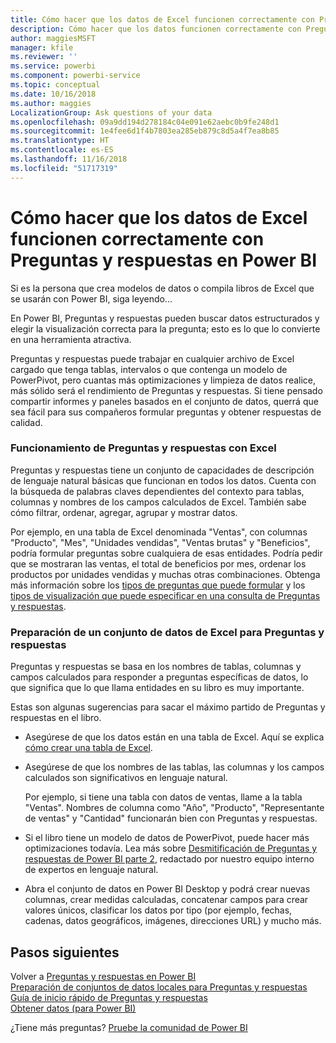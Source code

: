 ```yaml
---
title: Cómo hacer que los datos de Excel funcionen correctamente con Preguntas y respuestas en Power BI
description: Cómo hacer que los datos funcionen correctamente con Preguntas y respuestas en Power BI
author: maggiesMSFT
manager: kfile
ms.reviewer: ''
ms.service: powerbi
ms.component: powerbi-service
ms.topic: conceptual
ms.date: 10/16/2018
ms.author: maggies
LocalizationGroup: Ask questions of your data
ms.openlocfilehash: 09a9dd194d278184c04e091e62aebc0b9fe248d1
ms.sourcegitcommit: 1e4fee6d1f4b7803ea285eb879c8d5a4f7ea8b85
ms.translationtype: HT
ms.contentlocale: es-ES
ms.lasthandoff: 11/16/2018
ms.locfileid: "51717319"
---
```

# <a name="how-to-make-your-excel-data-work-well-with-qa-in-power-bi"></a>Cómo hacer que los datos de Excel funcionen correctamente con Preguntas y respuestas en Power BI
Si es la persona que crea modelos de datos o compila libros de Excel que se usarán con Power BI, siga leyendo...

En Power BI, Preguntas y respuestas pueden buscar datos estructurados y elegir la visualización correcta para la pregunta; esto es lo que lo convierte en una herramienta atractiva.   

Preguntas y respuestas puede trabajar en cualquier archivo de Excel cargado que tenga tablas, intervalos o que contenga un modelo de PowerPivot, pero cuantas más optimizaciones y limpieza de datos realice, más sólido será el rendimiento de Preguntas y respuestas.  Si tiene pensado compartir informes y paneles basados en el conjunto de datos, querrá que sea fácil para sus compañeros formular preguntas y obtener respuestas de calidad.

### <a name="how-qa-works-with-excel"></a>Funcionamiento de Preguntas y respuestas con Excel
Preguntas y respuestas tiene un conjunto de capacidades de descripción de lenguaje natural básicas que funcionan en todos los datos. Cuenta con la búsqueda de palabras claves dependientes del contexto para tablas, columnas y nombres de los campos calculados de Excel. También sabe cómo filtrar, ordenar, agregar, agrupar y mostrar datos. 

Por ejemplo, en una tabla de Excel denominada "Ventas", con columnas "Producto", "Mes", "Unidades vendidas", "Ventas brutas" y "Beneficios", podría formular preguntas sobre cualquiera de esas entidades.  Podría pedir que se mostraran las ventas, el total de beneficios por mes, ordenar los productos por unidades vendidas y muchas otras combinaciones. Obtenga más información sobre los [tipos de preguntas que puede formular](consumer/end-user-q-and-a.md) y los [tipos de visualización que puede especificar en una consulta de Preguntas y respuestas](visuals/power-bi-visualization-types-for-reports-and-q-and-a.md).

### <a name="prepare-an-excel-dataset-for-qa"></a>Preparación de un conjunto de datos de Excel para Preguntas y respuestas
Preguntas y respuestas se basa en los nombres de tablas, columnas y campos calculados para responder a preguntas específicas de datos, lo que significa que lo que llama entidades en su libro es muy importante.

Estas son algunas sugerencias para sacar el máximo partido de Preguntas y respuestas en el libro.

* Asegúrese de que los datos están en una tabla de Excel. Aquí se explica [cómo crear una tabla de Excel](https://support.office.com/article/Create-an-Excel-table-in-a-worksheet-e81aa349-b006-4f8a-9806-5af9df0ac664?ui=en-US&rs=en-US&ad=US).
* Asegúrese de que los nombres de las tablas, las columnas y los campos calculados son significativos en lenguaje natural.
  
  Por ejemplo, si tiene una tabla con datos de ventas, llame a la tabla "Ventas". Nombres de columna como "Año", "Producto", "Representante de ventas" y "Cantidad" funcionarán bien con Preguntas y respuestas.

* Si el libro tiene un modelo de datos de PowerPivot, puede hacer más optimizaciones todavía. Lea más sobre [Desmitificación de Preguntas y respuestas de Power BI parte 2](http://blogs.msdn.com/b/powerbi/archive/2014/02/27/demystifying-power-bi-q-amp-a-part-2.aspx), redactado por nuestro equipo interno de expertos en lenguaje natural.

* Abra el conjunto de datos en Power BI Desktop y podrá crear nuevas columnas, crear medidas calculadas, concatenar campos para crear valores únicos, clasificar los datos por tipo (por ejemplo, fechas, cadenas, datos geográficos, imágenes, direcciones URL) y mucho más.

## <a name="next-steps"></a>Pasos siguientes
Volver a [Preguntas y respuestas en Power BI](consumer/end-user-q-and-a.md)  
[Preparación de conjuntos de datos locales para Preguntas y respuestas](service-q-and-a-direct-query.md)   
[Guía de inicio rápido de Preguntas y respuestas](power-bi-visualization-introduction-to-q-and-a.md)  
[Obtener datos (para Power BI)](service-get-data.md)  

¿Tiene más preguntas? [Pruebe la comunidad de Power BI](http://community.powerbi.com/)

